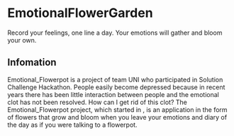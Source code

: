 # EmotionalFlowerGarden

Record your feelings, one line a day. 
Your emotions will gather and bloom your own.

## Infomation

Emotional_Flowerpot is a project of team UNI who participated in Solution Challenge Hackathon.
People easily become depressed because in recent years there has been little interaction between people and the emotional clot has not been resolved.
How can I get rid of this clot? The Emotional_Flowerpot project, which started in , is an application in the form of flowers that grow and bloom when you leave your emotions and diary of the day as if you were talking to a flowerpot.
